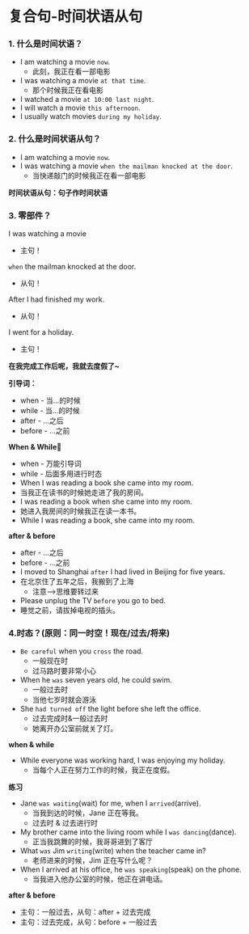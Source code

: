 # 复合句-时间状语从句

### 1. 什么是时间状语？
* I am watching a movie `now`.
  * 此刻，我正在看一部电影
* I was watching a movie `at that time`.
  * 那个时候我正在看电影
* I watched a movie `at 10:00 last night`.
* I will watch a movie `this afternoon`.
* I usually watch movies `during my holiday`.

### 2. 什么是时间状语从句？
* I am watching a movie `now`.
* I was watching a movie `when the mailman knocked at the door`.
  * 当快递敲门的时候我正在看一部电影

**时间状语从句：句子作时间状语**

### 3. 零部件？
I was watching a movie
* 主句！

`when` the mailman knocked at the door.
* 从句！

After I had finished my work.
* 从句！

I went for a holiday.
* 主句！

**在我完成工作后呢，我就去度假了~**

**引导词：**
* when - 当...的时候
* while - 当...的时候
* after - ...之后
* before - ...之前

**When & While**
* when - 万能引导词
* while - 后面多用进行时态
* When I was reading a book she came into my room.
* 当我正在读书的时候她走进了我的房间。
* I was reading a book when she came into my room.
* 她进入我房间的时候我正在读一本书。
* While I was reading a book, she came into my room.

**after & before**
* after - ...之后
* before - ...之前
* I moved to Shanghai `after` I had lived in Beijing for five years.
* 在北京住了五年之后，我搬到了上海
  * 注意-->思维要转过来
* Please unplug the TV `before` you go to bed.
* 睡觉之前，请拔掉电视的插头。

### 4.时态？(原则：同一时空！现在/过去/将来)
* `Be careful` when you `cross` the road.
  * 一般现在时
  * 过马路时要非常小心
* When he `was` seven years old, he could swim.
  * 一般过去时
  * 当他七岁时就会游泳
* She `had turned off` the light before she left the office.
  * 过去完成时&一般过去时
  * 她离开办公室前就关了灯。

**when & while**
* While everyone was working hard, I was enjoying my holiday.
  * 当每个人正在努力工作的时候，我正在度假。

**练习**
* Jane `was waiting`(wait) for me, when I `arrived`(arrive).
  * 当我到达的时候，Jane 正在等我。
  * 过去时 & 过去进行时
* My brother came into the living room while I `was dancing`(dance).
  * 正当我跳舞的时候，我哥哥进到了客厅
* What `was` Jim `writing`(write) when the teacher came in?
  * 老师进来的时候，Jim 正在写什么呢？
* When I arrived at his office, he `was speaking`(speak) on the phone.
  * 当我进入他办公室的时候，他正在讲电话。

**after & before**
* 主句：一般过去，从句：after + 过去完成
* 主句：过去完成，从句：before + 一般过去